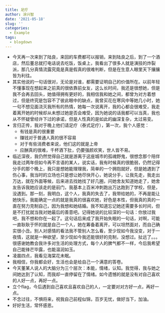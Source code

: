 ```yaml
---
title: 足疗
author: 涂兴智
date: '2021-05-18'
slug: ''
categories:
  - Example
tags:
  - blogdown
---
```

+ 今天再一次来到了陆良，来回的车费都可以报销，来到陆良之后，到了一个酒店，然后董总就打电话说去吃饭，饭桌上，我看出了很多人就是演技的炸裂派，那几分真情流露究竟是真是假真的很难判断，但是在生意人眼里天下攘攘皆为利往。
+ 其实他说的一句话很对，无论是对谁，都需要证明自己的价值所在。以前年轻不懂事现在想起来之前真的很依靠前女友，这么长时间，我还是很想她，但是我不会再去回头，她值得拥有更好的，我相信我和她之间，都曾为对方着想过，但是终究是包容不了彼此眼中的缺点，我曾买花在寒风中等她几小时，她一句不想见面浇灭我所有的热情，她每一次说离开，我的心都会很难受，我走着离开她的时候却从未想过她是否会难受，因为她说的话我都可以当真，我也从不怀疑曾经许下过的承诺，但是人性真的是如此的幽深复杂，太过易变。
+ 言归正传，我对于晚上他们请足疗（泰式足疗），第一次，我个人感觉：
  + 有钱是真的很重要
  + 赚钱对于普通人真的很不容易
  + 对于有些消费者来说，他们这的就是上帝
  + 应酬真的很难，千杯酒下肚，仍要强颜欢笑，世人皆不易。
+ 临近深夜，我仍然觉得自己就是游离于这座城市的孤魂野鬼，很想念那个陪伴我走过两年但如今再不言语的某人，说实话，我有时候真的很脆弱，仍然记得分手的那个晚上，我只是想她能理理我，简单的一个拥抱就好，但是她遇到了伤心事，我当时的立场也只是想让她尽快开心，她说分手，让我先走，我走出万达，就在外面等候，后来进去找她找了好几圈，问她舍友知道她走了，她舍友告诉我她应该走的是前门，我基本上百米冲刺跑出万达跑到了学校，但是，没遇到。那一刻，我明白，这个人，我真的失去了，我带给她的，不再是能让她快乐，我能确定一点的就是我真的很喜欢她，好色是本性，但我真的真的一直在努力克制自己，因为我想和她结婚。我不知道忘记她还需要多长时间，但是不打扰就当我对她最后的善意吧。记得她说的比较深的一句话：你放过我吧，我不想和你在一起了。这句话后来成了我开始失眠的一句话，对啊，可能一直耿耿于怀的就是自己一个人，她在筹备着离开，可以坦然面对，而自己确实很小丑。别人对感情的看法我不管别人怎么看，至少现如今我没变，对于一夜情，这就是一种欲望，至少现如今我还能很好的克制，没想过。扯远了。。。很感谢她教会我许多对生活的处理方式，每个人的脾气都不一样，今后我希望自己能锋芒毕露，也能温润如玉。
+ 凌晨四点，我看见海棠花未眠。
+ 我相信，你我都会好，生活也会是给自己一个满意的答卷。
+ 今天董某人说人的大脑分为三个层次：本能，情绪，认知。我觉得，我与她之间她达到了认知，而我却一直停留在了情绪。如今遗憾的就是没有对自己喜欢的人好一点，再好一点。
+ 立个flag，今后遇到自己喜欢且喜欢自己的人，一定要对对方好一点，再好一点。
+ 不念过往，不惧将来，祝我自己前程似锦，百岁无忧，做好当下，加油。
+ 好好生活，常怀感恩。